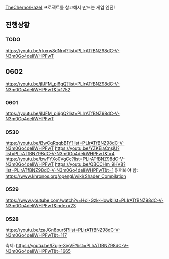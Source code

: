 ﻿#

[TheCherno/Hazel](https://github.com/TheCherno/Hazel) 프로젝트를 참고해서 만드는 게임 엔진!

## 진행상황

### TODO

<https://youtu.be/rkxrw8dNrvI?list=PLlrATfBNZ98dC-V-N3m0Go4deliWHPFwT>

## 0602

<https://youtu.be/jIJFM_pi6gQ?list=PLlrATfBNZ98dC-V-N3m0Go4deliWHPFwT&t=1752>

### 0601

<https://youtu.be/jIJFM_pi6gQ?list=PLlrATfBNZ98dC-V-N3m0Go4deliWHPFwT>

### 0530

<https://youtu.be/BwCqRqqbB1Y?list=PLlrATfBNZ98dC-V-N3m0Go4deliWHPFwT>
<https://youtu.be/YZKEjaCnsjU?list=PLlrATfBNZ98dC-V-N3m0Go4deliWHPFwT&t=4>
<https://youtu.be/bwFYXo0VgCc?list=PLlrATfBNZ98dC-V-N3m0Go4deliWHPFwT>
<https://youtu.be/QBCCHm_9HV8?list=PLlrATfBNZ98dC-V-N3m0Go4deliWHPFwT&t=1>
    읽어봐야 함: <https://www.khronos.org/opengl/wiki/Shader_Compilation>

### 0529

<https://www.youtube.com/watch?v=Hoi-Gzk-How&list=PLlrATfBNZ98dC-V-N3m0Go4deliWHPFwT&index=23>

### 0528

<https://youtu.be/zaJGn8pur5I?list=PLlrATfBNZ98dC-V-N3m0Go4deliWHPFwT&t=117>

숙제: <https://youtu.be/lZuje-3iyVE?list=PLlrATfBNZ98dC-V-N3m0Go4deliWHPFwT&t=1665>
